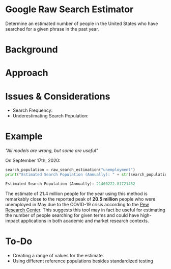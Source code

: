 # Google Raw Search Estimator
Determine an estimated number of people in the United States who have searched for a given phrase in the past year.  

# Background


# Approach


# Issues & Considerations

* Search Frequency:
* Underestimating Search Population:


# Example
*"All models are wrong, but some are useful"*

On September 17th, 2020:
```python
search_population = raw_search_estimation("unemployment")
print("Estimated Search Population (Annually): " + str(search_population))

Estimated Search Population (Annually): 21460222.81721452
```


The estimate of 21.4 million people for the year using this method is remarkably close to the reported peak of **20.5 million** people who were unemployed in May due to the COVID-19 crisis according to the [Pew Research Center](https://www.pewresearch.org/fact-tank/2020/06/11/unemployment-rose-higher-in-three-months-of-covid-19-than-it-did-in-two-years-of-the-great-recession/#:~:text=Unemployment%20rose%20higher%20in%20three,years%20of%20the%20Great%20Recession&text=The%20COVID%2D19%20outbreak%20and,20.5%20million%20in%20May%202020.). This suggests this tool may in fact be useful for estimating the number of people searching for given terms and could have high-impact applications in both academic and market research contexts.


# To-Do
* Creating a range of values for the estimate.
* Using different reference populations besides standardized testing
 